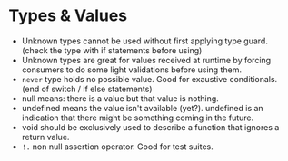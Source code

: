 # Types & Values

- Unknown types cannot be used without first applying type guard. (check the type with if statements before using)
- Unknown types are great for values received at runtime by forcing consumers to do some light validations before using them.
- `never` type holds no possible value. Good for exaustive conditionals. (end of switch / if else statements)
- null means: there is a value but that value is nothing.
- undefined means the value isn't available (yet?). undefined is an indication that there might be something coming in the future.
- void should be exclusively used to describe a function that ignores a return value.
- `!.` non null assertion operator. Good for test suites.
